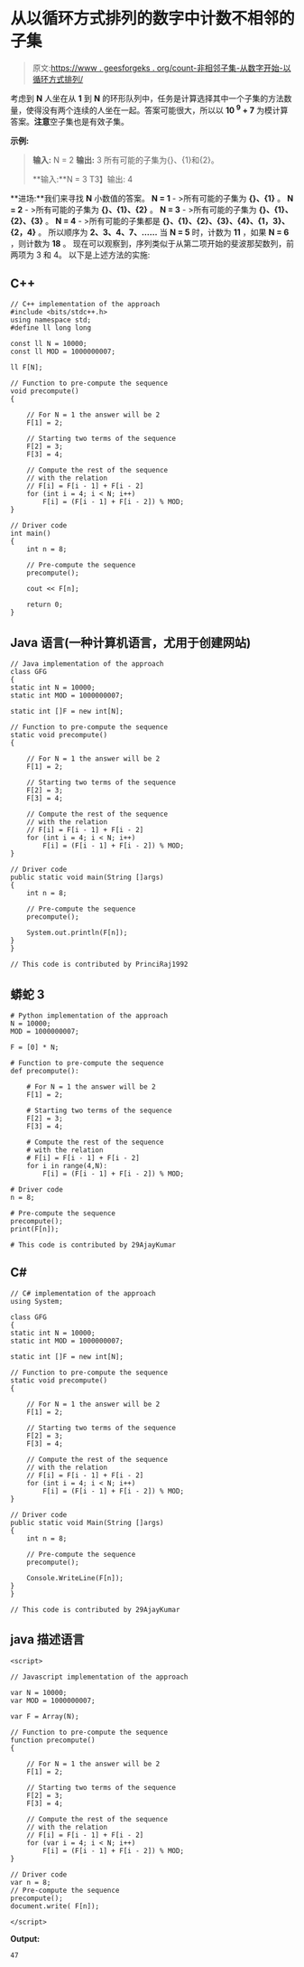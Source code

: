 # 从以循环方式排列的数字中计数不相邻的子集

> 原文:[https://www . geesforgeks . org/count-非相邻子集-从数字开始-以循环方式排列/](https://www.geeksforgeeks.org/count-non-adjacent-subsets-from-numbers-arranged-in-circular-fashion/)

考虑到 **N** 人坐在从 **1** 到 **N** 的环形队列中，任务是计算选择其中一个子集的方法数量，使得没有两个连续的人坐在一起。答案可能很大，所以以 **10 <sup>9</sup> + 7** 为模计算答案。**注意**空子集也是有效子集。

**示例:**

> **输入:** N = 2
> **输出:** 3
> 所有可能的子集为{}、{1}和{2}。
> 
> **输入:**N = 3
> T3】输出: 4

**进场:**我们来寻找 **N** 小数值的答案。
**N = 1** - >所有可能的子集为 **{}、{1}** 。
**N = 2** - >所有可能的子集为 **{}、{1}、{2}** 。
**N = 3** - >所有可能的子集为 **{}、{1}、{2}、{3}** 。
**N = 4** - >所有可能的子集都是 **{}、{1}、{2}、{3}、{4}、{1，3}、{2，4}** 。
所以顺序为 **2、3、4、7、……**
当 **N = 5** 时，计数为 **11** ，如果 **N = 6** ，则计数为 **18** 。
现在可以观察到，序列类似于从第二项开始的斐波那契数列，前两项为 3 和 4。
以下是上述方法的实施:

## C++

```
// C++ implementation of the approach
#include <bits/stdc++.h>
using namespace std;
#define ll long long

const ll N = 10000;
const ll MOD = 1000000007;

ll F[N];

// Function to pre-compute the sequence
void precompute()
{

    // For N = 1 the answer will be 2
    F[1] = 2;

    // Starting two terms of the sequence
    F[2] = 3;
    F[3] = 4;

    // Compute the rest of the sequence
    // with the relation
    // F[i] = F[i - 1] + F[i - 2]
    for (int i = 4; i < N; i++)
        F[i] = (F[i - 1] + F[i - 2]) % MOD;
}

// Driver code
int main()
{
    int n = 8;

    // Pre-compute the sequence
    precompute();

    cout << F[n];

    return 0;
}
```

## Java 语言(一种计算机语言，尤用于创建网站)

```
// Java implementation of the approach
class GFG
{
static int N = 10000;
static int MOD = 1000000007;

static int []F = new int[N];

// Function to pre-compute the sequence
static void precompute()
{

    // For N = 1 the answer will be 2
    F[1] = 2;

    // Starting two terms of the sequence
    F[2] = 3;
    F[3] = 4;

    // Compute the rest of the sequence
    // with the relation
    // F[i] = F[i - 1] + F[i - 2]
    for (int i = 4; i < N; i++)
        F[i] = (F[i - 1] + F[i - 2]) % MOD;
}

// Driver code
public static void main(String []args)
{
    int n = 8;

    // Pre-compute the sequence
    precompute();

    System.out.println(F[n]);
}
}

// This code is contributed by PrinciRaj1992
```

## 蟒蛇 3

```
# Python implementation of the approach
N = 10000;
MOD = 1000000007;

F = [0] * N;

# Function to pre-compute the sequence
def precompute():

    # For N = 1 the answer will be 2
    F[1] = 2;

    # Starting two terms of the sequence
    F[2] = 3;
    F[3] = 4;

    # Compute the rest of the sequence
    # with the relation
    # F[i] = F[i - 1] + F[i - 2]
    for i in range(4,N):
        F[i] = (F[i - 1] + F[i - 2]) % MOD;

# Driver code
n = 8;

# Pre-compute the sequence
precompute();
print(F[n]);

# This code is contributed by 29AjayKumar
```

## C#

```
// C# implementation of the approach
using System;

class GFG
{
static int N = 10000;
static int MOD = 1000000007;

static int []F = new int[N];

// Function to pre-compute the sequence
static void precompute()
{

    // For N = 1 the answer will be 2
    F[1] = 2;

    // Starting two terms of the sequence
    F[2] = 3;
    F[3] = 4;

    // Compute the rest of the sequence
    // with the relation
    // F[i] = F[i - 1] + F[i - 2]
    for (int i = 4; i < N; i++)
        F[i] = (F[i - 1] + F[i - 2]) % MOD;
}

// Driver code
public static void Main(String []args)
{
    int n = 8;

    // Pre-compute the sequence
    precompute();

    Console.WriteLine(F[n]);
}
}

// This code is contributed by 29AjayKumar
```

## java 描述语言

```
<script>

// Javascript implementation of the approach

var N = 10000;
var MOD = 1000000007;

var F = Array(N);

// Function to pre-compute the sequence
function precompute()
{

    // For N = 1 the answer will be 2
    F[1] = 2;

    // Starting two terms of the sequence
    F[2] = 3;
    F[3] = 4;

    // Compute the rest of the sequence
    // with the relation
    // F[i] = F[i - 1] + F[i - 2]
    for (var i = 4; i < N; i++)
        F[i] = (F[i - 1] + F[i - 2]) % MOD;
}

// Driver code
var n = 8;
// Pre-compute the sequence
precompute();
document.write( F[n]);

</script>
```

**Output:** 

```
47
```